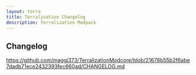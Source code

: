 ```yaml
---
layout: terra
title: Terralization Changelog
description: Terralization Modpack
---
```


## Changelog

<script src="https://github.com/maggi373/TerralizationModcore/blob/21678b55b2f6abe7dadb71ece2432393fec660ad/CHANGELOG.md.js"></script>

<script src="https://github.com/maggi373/TerralizationModcore/blob/21678b55b2f6abe7dadb71ece2432393fec660ad/CHANGELOG.md"></script>

https://github.com/maggi373/TerralizationModcore/blob/21678b55b2f6abe7dadb71ece2432393fec660ad/CHANGELOG.md

